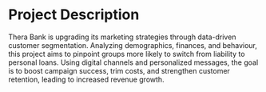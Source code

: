 # Project Description

Thera Bank is upgrading its marketing strategies through data-driven customer segmentation. Analyzing demographics, finances, and behaviour, this project aims to pinpoint groups more likely to switch from liability to personal loans. Using digital channels and personalized messages, the goal is to boost campaign success, trim costs, and strengthen customer retention, leading to increased revenue growth.
